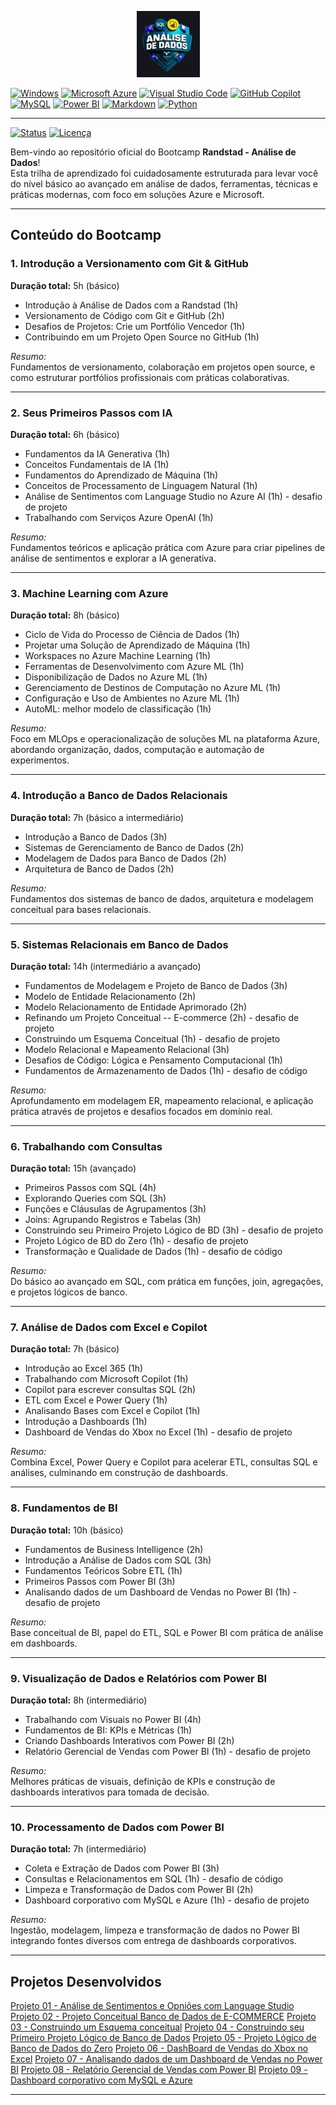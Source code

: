 <p align="center">
  <img src="/images/bootcamp.jpg" alt="BOOTCAMP Randstad">
</p>

[![Windows](https://custom-icon-badges.demolab.com/badge/Windows-0078D6?logo=windows11&logoColor=white)](#)
[![Microsoft Azure](https://custom-icon-badges.demolab.com/badge/Microsoft%20Azure-0089D6?logo=msazure&logoColor=white)](#)
[![Visual Studio Code](https://custom-icon-badges.demolab.com/badge/Visual%20Studio%20Code-0078d7.svg?logo=vsc&logoColor=white)](#)
[![GitHub Copilot](https://img.shields.io/badge/GitHub%20Copilot-000?logo=githubcopilot&logoColor=fff)](#)
[![MySQL](https://img.shields.io/badge/MySQL-4479A1?logo=mysql&logoColor=fff)](#)
[![Power BI](https://custom-icon-badges.demolab.com/badge/Power%20BI-F1C912?logo=power-bi&logoColor=fff)](#)
[![Markdown](https://img.shields.io/badge/Markdown-%23000000.svg?logo=markdown&logoColor=white)](#)
[![Python](https://img.shields.io/badge/Python-3776AB?logo=python&logoColor=fff)](#)

---
[![Status](https://img.shields.io/badge/status-desenvolvimento-yellow)](https://github.com/SEU_USUARIO/SEU_REPOSITORIO)
[![Licença](https://img.shields.io/badge/licença-MIT-blue)](https://github.com/SEU_USUARIO/SEU_REPOSITORIO/blob/main/LICENSE)

Bem-vindo ao repositório oficial do Bootcamp **Randstad - Análise de Dados**!  
Esta trilha de aprendizado foi cuidadosamente estruturada para levar você do nível básico ao avançado em análise de dados, ferramentas, técnicas e práticas modernas, com foco em soluções Azure e Microsoft.

---

## Conteúdo do Bootcamp

### 1. Introdução a Versionamento com Git & GitHub  
**Duração total:** 5h (básico)  
- Introdução à Análise de Dados com a Randstad (1h)  
- Versionamento de Código com Git e GitHub (2h)  
- Desafios de Projetos: Crie um Portfólio Vencedor (1h)  
- Contribuindo em um Projeto Open Source no GitHub (1h)  

*Resumo:*  
Fundamentos de versionamento, colaboração em projetos open source, e como estruturar portfólios profissionais com práticas colaborativas.

---

### 2. Seus Primeiros Passos com IA  
**Duração total:** 6h (básico)  
- Fundamentos da IA Generativa (1h)  
- Conceitos Fundamentais de IA (1h)  
- Fundamentos do Aprendizado de Máquina (1h)  
- Conceitos de Processamento de Linguagem Natural (1h)  
- Análise de Sentimentos com Language Studio no Azure AI (1h) - desafio de projeto  
- Trabalhando com Serviços Azure OpenAI (1h)  

*Resumo:*  
Fundamentos teóricos e aplicação prática com Azure para criar pipelines de análise de sentimentos e explorar a IA generativa.

---

### 3. Machine Learning com Azure  
**Duração total:** 8h (básico)  
- Ciclo de Vida do Processo de Ciência de Dados (1h)  
- Projetar uma Solução de Aprendizado de Máquina (1h)  
- Workspaces no Azure Machine Learning (1h)  
- Ferramentas de Desenvolvimento com Azure ML (1h)  
- Disponibilização de Dados no Azure ML (1h)  
- Gerenciamento de Destinos de Computação no Azure ML (1h)  
- Configuração e Uso de Ambientes no Azure ML (1h)  
- AutoML: melhor modelo de classificação (1h)  

*Resumo:*  
Foco em MLOps e operacionalização de soluções ML na plataforma Azure, abordando organização, dados, computação e automação de experimentos.

---

### 4. Introdução a Banco de Dados Relacionais  
**Duração total:** 7h (básico a intermediário)  
- Introdução a Banco de Dados (3h)  
- Sistemas de Gerenciamento de Banco de Dados (2h)  
- Modelagem de Dados para Banco de Dados (2h)  
- Arquitetura de Banco de Dados (2h)  

*Resumo:*  
Fundamentos dos sistemas de banco de dados, arquitetura e modelagem conceitual para bases relacionais.

---

### 5. Sistemas Relacionais em Banco de Dados  
**Duração total:** 14h (intermediário a avançado)  
- Fundamentos de Modelagem e Projeto de Banco de Dados (3h)  
- Modelo de Entidade Relacionamento (2h)  
- Modelo Relacionamento de Entidade Aprimorado (2h)  
- Refinando um Projeto Conceitual -- E-commerce (2h) - desafio de projeto  
- Construindo um Esquema Conceitual (1h) - desafio de projeto  
- Modelo Relacional e Mapeamento Relacional (3h)  
- Desafios de Código: Lógica e Pensamento Computacional (1h)  
- Fundamentos de Armazenamento de Dados (1h) - desafio de código  

*Resumo:*  
Aprofundamento em modelagem ER, mapeamento relacional, e aplicação prática através de projetos e desafios focados em domínio real.

---

### 6. Trabalhando com Consultas  
**Duração total:** 15h (avançado)  
- Primeiros Passos com SQL (4h)  
- Explorando Queries com SQL (3h)  
- Funções e Cláusulas de Agrupamentos (3h)  
- Joins: Agrupando Registros e Tabelas (3h)  
- Construindo seu Primeiro Projeto Lógico de BD (3h) - desafio de projeto  
- Projeto Lógico de BD do Zero (1h) - desafio de projeto  
- Transformação e Qualidade de Dados (1h) - desafio de código  

*Resumo:*  
Do básico ao avançado em SQL, com prática em funções, join, agregações, e projetos lógicos de banco.

---

### 7. Análise de Dados com Excel e Copilot  
**Duração total:** 7h (básico)  
- Introdução ao Excel 365 (1h)  
- Trabalhando com Microsoft Copilot (1h)  
- Copilot para escrever consultas SQL (2h)  
- ETL com Excel e Power Query (1h)  
- Analisando Bases com Excel e Copilot (1h)  
- Introdução a Dashboards (1h)  
- Dashboard de Vendas do Xbox no Excel (1h) - desafio de projeto  

*Resumo:*  
Combina Excel, Power Query e Copilot para acelerar ETL, consultas SQL e análises, culminando em construção de dashboards.

---

### 8. Fundamentos de BI  
**Duração total:** 10h (básico)  
- Fundamentos de Business Intelligence (2h)  
- Introdução a Análise de Dados com SQL (3h)  
- Fundamentos Teóricos Sobre ETL (1h)  
- Primeiros Passos com Power BI (3h)  
- Analisando dados de um Dashboard de Vendas no Power BI (1h) - desafio de projeto  

*Resumo:*  
Base conceitual de BI, papel do ETL, SQL e Power BI com prática de análise em dashboards.

---

### 9. Visualização de Dados e Relatórios com Power BI  
**Duração total:** 8h (intermediário)  
- Trabalhando com Visuais no Power BI (4h)  
- Fundamentos de BI: KPIs e Métricas (1h)  
- Criando Dashboards Interativos com Power BI (2h)  
- Relatório Gerencial de Vendas com Power BI (1h) - desafio de projeto  

*Resumo:*  
Melhores práticas de visuais, definição de KPIs e construção de dashboards interativos para tomada de decisão.

---

### 10. Processamento de Dados com Power BI  
**Duração total:** 7h (intermediário)  
- Coleta e Extração de Dados com Power BI (3h)  
- Consultas e Relacionamentos em SQL (1h) - desafio de código  
- Limpeza e Transformação de Dados com Power BI (2h)  
- Dashboard corporativo com MySQL e Azure (1h) - desafio de projeto  

*Resumo:*  
Ingestão, modelagem, limpeza e transformação de dados no Power BI integrando fontes diversos com entrega de dashboards corporativos.

---

## Projetos Desenvolvidos

[Projeto 01 - Análise de Sentimentos e Opniões com Language Studio](/projects/01%20-%20Análise%20de%20Sentimentos%20com%20Language%20Studio%20no%20Azure%20AI/README.md)
[Projeto 02 - Projeto Conceitual Banco de Dados de E-COMMERCE](/projects/02%20-%20Projeto%20Conceitual%20Banco%20de%20Dados%20de%20E-COMMERCE/README.md)
[Projeto 03 - Construindo um Esquema conceitual](/projects/03%20-%20Construindo%20um%20Esquema%20Conceitual/README.md)
[Projeto 04 - Construindo seu Primeiro Projeto Lógico de Banco de Dados](/projects/04%20-%20Construindo%20seu%20Primeiro%20Projeto%20Lógico%20de%20Banco%20de%20Dados/README.md)
[Projeto 05 - Projeto Lógico de Banco de Dados do Zero](/projects/05%20-%20Projeto%20Lógico%20de%20Banco%20de%20Dados%20do%20Zero/README.md)
[Projeto 06 - DashBoard de Vendas do Xbox no Excel](/projects/06%20-%20DashBoard%20de%20Vendas%20do%20Xbox%20no%20Excel/README.md)
[Projeto 07 - Analisando dados de um Dashboard de Vendas no Power BI](/projects/07%20-%20Analisando%20dados%20de%20um%20Dashboard%20de%20Vendas%20no%20Power%20BI/README.md)
[Projeto 08 - Relatório Gerencial de Vendas com Power BI](/projects/08%20-%20Relatório%20Gerencial%20de%20Vendas%20com%20Power%20BI/README.md)
[Projeto 09 - Dashboard corporativo com MySQL e Azure](/projects/09%20-%20Dashboard%20corporativo%20com%20MySQL%20e%20Azure/README.md)

---
